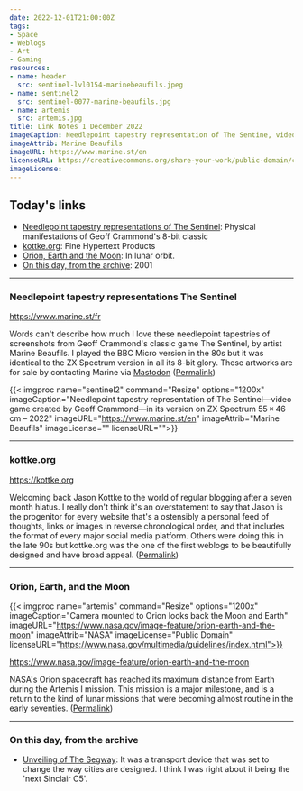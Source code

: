 ```yaml
---
date: 2022-12-01T21:00:00Z
tags:
- Space
- Weblogs
- Art
- Gaming
resources:
- name: header
  src: sentinel-lvl0154-marinebeaufils.jpeg
- name: sentinel2
  src: sentinel-0077-marine-beaufils.jpg
- name: artemis
  src: artemis.jpg
title: Link Notes 1 December 2022
imageCaption: Needlepoint tapestry representation of The Sentine, video game created by Geoff Crammond, by Marine Beaufils. 
imageAttrib: Marine Beaufils
imageURL: https://www.marine.st/en
licenseURL: https://creativecommons.org/share-your-work/public-domain/cc0/
imageLicense: 
---
```


## Today's links

* [Needlepoint tapestry representations of The Sentinel](/blog/links/2022/12/01#needlepoint-tapestry-representations-the-sentinel): Physical manifestations of Geoff Crammond's 8-bit classic
* [kottke.org](/blog/links/2022/12/01#kottke-org): Fine Hypertext Products
* [Orion, Earth and the Moon](/blog/links/2022/12/01#orion-earth-and-the-moon): In lunar orbit.
* [On this day, from the archive](/blog/links/2022/12/31#on-this-day-from-the-archive): 2001


<!--more-->

---

### Needlepoint tapestry representations The Sentinel

https://www.marine.st/fr

Words can't describe how much I love these needlepoint tapestries of screenshots from Geoff Crammond's classic game The Sentinel, by artist Marine Beaufils. I played the BBC Micro version in the 80s but it was identical to the ZX Spectrum version in all its 8-bit glory. These artworks are for sale by contacting Marine via [Mastodon](https://piaille.fr/@moonovermarine)  ([Permalink](/blog/links/2022/12/01#needlepoint-tapestry-representation-the-sentinel))

{{< imgproc name="sentinel2"
    command="Resize"
    options="1200x"
    imageCaption="Needlepoint tapestry representation of The Sentinel—video game created by Geoff Crammond—in its version on ZX Spectrum 55 × 46 cm – 2022" 
    imageURL="https://www.marine.st/en"
    imageAttrib="Marine Beaufils"
    imageLicense=""
    licenseURL="">}}


---

### kottke.org

https://kottke.org

Welcoming back Jason Kottke to the world of regular blogging after a seven month hiatus. I really don't think it's an overstatement to say that Jason is the progenitor for every website that's a ostensibly a personal feed of thoughts, links or images in reverse chronological order, and that includes the format of every major social media platform. Others were doing this in the late 90s but kottke.org was the one of the first weblogs to be beautifully designed and have broad appeal. ([Permalink](/blog/links/2022/12/01#kottke-org))

---

### Orion, Earth, and the Moon

{{< imgproc name="artemis"
    command="Resize"
    options="1200x"
    imageCaption="Camera mounted to Orion looks back the Moon and Earth" 
    imageURL="https://www.nasa.gov/image-feature/orion-earth-and-the-moon"
    imageAttrib="NASA"
    imageLicense="Public Domain"
    licenseURL="https://www.nasa.gov/multimedia/guidelines/index.html">}}


https://www.nasa.gov/image-feature/orion-earth-and-the-moon

NASA's Orion spacecraft has reached its maximum distance from Earth during the Artemis I mission. This mission is a major milestone, and is a return to the kind of lunar missions that were becoming almost routine in the early seventies. ([Permalink](/blog/links/2022/12/01#orion-earth-and-the-moon))

---
### On this day, from the archive

* [Unveiling of The Segway](https://mattjon.es/blog/2001/12/the-segway/): It was a transport device that was set to change the way cities are designed. I think I was right about it being the 'next Sinclair C5'.